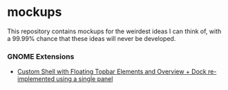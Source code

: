 # mockups
This repository contains mockups for the weirdest ideas I can think of, with a 99.99% chance that these ideas will never be developed.

### GNOME Extensions
- [Custom Shell with Floating Topbar Elements and Overview + Dock re-implemented using a single panel](https://www.figma.com/proto/nmPABa9YxzGpg9nD8q1iOo/Untitled?type=design&node-id=1-1063&t=n82oQrHfd43rcm8u-1&scaling=scale-down&page-id=0%3A1&mode=design)
